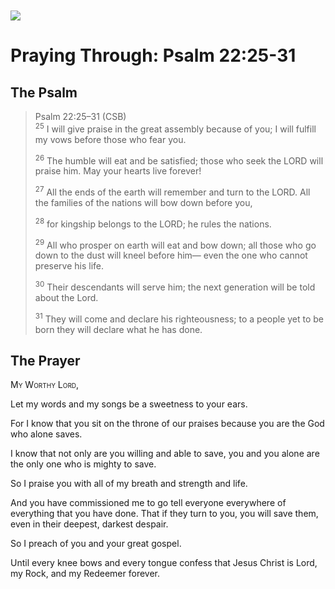 <img class="intro-left" style="margin-top:10px" src="/images/art-paris-psalter.jpg">

# Praying Through: Psalm 22:25-31

<p style="clear:both;">

## The Psalm

>Psalm 22:25–31 (CSB)  
><sup>25</sup> I will give praise in the great assembly because of you; I will fulfill my vows before those who fear you. 
>
><sup>26</sup> The humble will eat and be satisfied; those who seek the LORD will praise him. May your hearts live forever! 
>
><sup>27</sup> All the ends of the earth will remember and turn to the LORD. All the families of the nations will bow down before you, 
>
><sup>28</sup> for kingship belongs to the LORD; he rules the nations. 
>
><sup>29</sup> All who prosper on earth will eat and bow down; all those who go down to the dust will kneel before him— even the one who cannot preserve his life. 
>
><sup>30</sup> Their descendants will serve him; the next generation will be told about the Lord. 
>
><sup>31</sup> They will come and declare his righteousness; to a people yet to be born they will declare what he has done.

## The Prayer

<div style="font-variant: small-caps;">
  My Worthy Lord,
</div>


Let my words 
  and my songs be a sweetness to your ears.

For I know 
  that you sit on the throne of our praises 
  because you are the God who alone saves.

I know 
  that not only are you willing 
  and able to save,
  you 
  and you alone are the only one who is mighty to save.

So I praise you with all of my breath 
  and strength 
  and life.

And you have commissioned me 
  to go tell everyone
  everywhere of everything 
  that you have done. 
  That if they turn to you,
  you will save them,
  even in their deepest,
  darkest despair.

So I preach of you 
  and your great gospel.

Until every knee bows 
  and every tongue confess 
  that Jesus Christ is Lord,
  my Rock,
  and my Redeemer forever.
